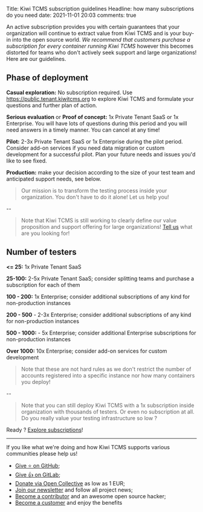 Title: Kiwi TCMS subscription guidelines
Headline: how many subscriptions do you need
date: 2021-11-01 20:03
comments: true

An active subscription provides you with certain guarantees that your organization
will continue to extract value from Kiwi TCMS and is your buy-in into the
open source world.
*We recommend that customers purchase a subscription for every container running
Kiwi TCMS* however this becomes distorted for teams who don't actively seek support
and large organizations! Here are our guidelines.


Phase of deployment
-------------------

**Casual exploration:** No subscription required. Use <https://public.tenant.kiwitcms.org>
to explore Kiwi TCMS and formulate your questions and further plan of action.

**Serious evaluation** or **Proof of concept:** 1x Private Tenant SaaS or 1x Enterprise.
You will have lots of questions during this period and you will need answers in
a timely manner. You can cancel at any time!

**Pilot:** 2-3x Private Tenant SaaS or 1x Enterprise during the pilot period.
Consider add-on services if you need data migration or custom development
for a successful pilot. Plan your future needs and issues you'd like to see fixed.

**Production:** make your decision according to the size of your test team and
anticipated support needs, see below.


> Our mission is to transform the testing process inside your organization.
> You don't have to do it alone! Let us help you!

--
> Note that Kiwi TCMS is still working to clearly define our value proposition
> and support offering for large organizations!
> [Tell us]({filename}pages/support.markdown) what are you looking for!


Number of testers
-----------------

**<= 25:** 1x Private Tenant SaaS

**25-100:** 2-5x Private Tenant SaaS; consider splitting teams
and purchase a subscription for each of them

**100 - 200:** 1x Enterprise; consider additional subscriptions of any kind for
non-production instances

**200 - 500** - 2-3x Enterprise; consider additional subscriptions of any kind
for non-production instances

**500 - 1000:** - 5x Enterprise; consider additional Enterprise subscriptions for
non-production instances

**Over 1000:** 10x Enterprise; consider add-on services for custom development


> Note that these are not hard rules as we don't restrict the number of accounts
> registered into a specific instance nor how many containers you deploy!


--
> Note that you can still deploy Kiwi TCMS with a 1x subscription inside organization
> with thousands of testers. Or even no subscription at all. Do you really value your
> testing infrastructure so low ?

Ready ? [Explore subscriptions](/#subscriptions)!


---

If you like what we're doing and how Kiwi TCMS supports various communities
please help us!

- [Give ⭐ on GitHub](https://github.com/kiwitcms/Kiwi/stargazers);
- [Give 👍 on GitLab](https://gitlab.com/gitlab-org/gitlab/-/issues/334558);
- [Donate via Open Collective](https://opencollective.com/kiwitcms/donate) as low as 1 EUR;
- [Join our newsletter](https://kiwitcms.us17.list-manage.com/subscribe/post?u=9b57a21155a3b7c655ae8f922&id=c970a37581)
  and follow all project news;
- [Become a contributor](https://kiwitcms.readthedocs.io/en/latest/contribution.html) and an awesome open source hacker;
- [Become a customer](/#subscriptions) and enjoy the benefits
